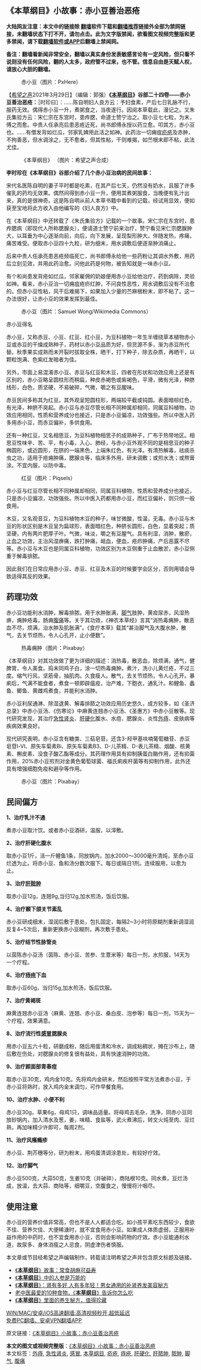  <h2>《本草纲目》小故事：赤小豆善治恶疮</h2> <p class="notice"><b>大陆网友注意：本文中的链接除 <a href="https://github.com/bannedbook/fanqiang" >翻墙</a>软件下载和<a href="https://github.com/killgcd/justmysocks/blob/master/README.md">翻墙推荐</a>链接外全部为禁网链接，未翻墙状态下打不开，请勿点击。此为文字版禁闻，欲看图文视频完整版和更多禁闻，请下载<a href="https://github.com/bannedbook/fanqiang">翻墙软件或APP</a>后翻墙上禁闻网。</p><p>备注：翻墙看新闻非常安全，翻墙以真实身份发表敏感言论有一定风险，但只看不说则没有任何风险，翻的人太多，政府管不过来，也不管。信息自由是天赋人权，请放心大胆的翻墙。</b></p>  <div class="entry"> <figure> <p><figcaption>赤小豆（图片：PxHere） </figcaption></figure> <p>【<span class='wp_keywordlink_affiliate'><a href="https://www.soundofhope.org" title="希望之声" target="_blank">希望之声</a></span>2021年3月29日】（编辑：郭强）<strong>《<a href="https://www.bannedbook.org/bnews/tag/%E6%9C%AC%E8%8D%89%E7%BA%B2%E7%9B%AE/" class="st_tag internal_tag" rel="tag" title="标签 本草纲目 下的日志">本草纲目</a>》谷部二十四卷——赤小豆善治恶疮：</strong>［时珍曰］：……陈自明妇人良方云：予妇食素，产后七日乳脉不行，服药无效。偶得赤小豆一升，煮粥食之，当夜遂行。因阅本草载此，漫记之。又朱氏集验方云：宋仁宗在东宫时，患痄腮，命道士赞宁治之。取小豆七七粒，为末，傅之而愈。中贵人任承亮后患恶疮近死，尚书郎傅永授以药立愈。叩其方，赤小豆也。……有僧发背如烂瓜，邻家乳婢用此活之如神。此药治一切痈疽<a href="https://www.bannedbook.org/bnews/tag/%e7%96%a5%e7%96%ae/" class="st_tag internal_tag" rel="tag" title="标签 疥疮 下的日志">疥疮</a>及赤肿，不拘善恶，但水调涂之，无不愈者。但其性粘，干则难揭，如苎根末即不粘，此法尤佳。</p> <figure><figcaption>《本草纲目》  （图片：希望之声合成）</figcaption></figure> <p><strong>李时珍在《本草纲目》谷部介绍了几个赤小豆治病的民间故事：</strong></p> <p>宋代名医陈自明的妻子平时都是吃素，在其产后七天，仍然没有奶水，且服了许多催乳的药均无效果。偶然间得到赤小豆一升，便用其煮粥服食，当晚便有乳汁出来，真的是很神奇。这是陈自明从前人本草书籍中看到的记载，经试用显效，便如获至宝地将此方收入由他编写的《妇人良方》中。</p> <p>在《本草纲目》中还转载了《朱氏集验方》记载的一个故事。宋仁宗在东宫时，患痄腮病（即现代人所称腮腺炎），便请道士赞宁前来治疗，赞宁看见宋仁宗腮腺肿大，以耳垂为中心逐渐向前，向后，向下发展，呈现梨形肿大。伴随发热，疼痛，痛苦难受。便取赤小豆四十九粒，研为细末，用水调敷后便逐渐肿消痛止。</p> <p>后来中贵人任承亮患恶疮频临死亡，尚书郎傅永给他一些药粉让其调水外敷，用药后立刻见效，并用此药治愈。问他此药是何物，被告知就是一味赤小豆。</p> <p>有个和尚患发背疮如烂瓜，邻家雇佣的奶娘便用赤小豆给他治疗，药到病除，灵验如神。看来，赤小豆治一切痈疽疮疥红肿，不问良性恶性，用水调敷后没有不治愈的。但赤小豆性粘，风干后难揭下，如果加入少量的苎麻根粉末，即不粘了。这一办法很好，让赤小豆的效果发挥到最佳。</p> <figure><figcaption>赤小豆（图片：Samuel Wong/Wikimedia Commons）</figcaption></figure> <p>赤小豆得名</p> <p>赤小豆，又称赤豆、小豆、红豆、红小豆，为豆科植物一年生半缠绕草本植物赤小豆或赤豆的干燥成熟种子，药材以赤小豆品质为好，但货源不多，渐为赤豆所代替。秋季果实成熟而未开裂时拔取全株，晒干，打下种子，除去杂质，再晒干，以颗粒饱满、色紫红发暗者为佳。</p> <p>另外，市面上易混淆赤小豆、赤豆与红豆和木豆，四者在形状和功效应用上还是有区别的，赤小豆略呈圆柱形而稍扁，种皮赤褐色或紫褐色，平滑，微有光泽，种脐线形，白色，质坚硬，不易破碎，气微，嚼之有豆腥味。</p> <p>赤豆民间多称其为红豆。其外观呈短圆柱形，两端较平截或钝圆。表面暗棕红色，有光泽，种脐不突起。赤小豆与赤豆尽管长相不同种属却相同，同属豆科植物，功效应用相同，性质和营养成分也接近，只是赤小豆偏凉，功效强些。所以中医入药多用赤小豆，而赤豆偏补，多供食用。</p> <p>还有一种红豆，又名相思豆，为豆科植物相思子的成熟种子，广布于热带地区。相思豆性味辛、苦、平，有小毒，入心、肺经，与赤小豆外观不同的是相思豆的种子椭圆形，或近圆形，在脐的一端黑色，上端朱红色，有光泽。有清热解毒，祛痰杀虫之功，适用于疮痈肿痛，腮腺炎等，临床多外用，研未调敷；或煎水洗；或熬膏涂。不宜内服，以防中毒。</p>  <figure><figcaption>红豆（图片：Piqsels）</figcaption></figure> <p>赤小豆与红豆尽管长相不同种属却相同，同属豆科植物，性质和营养成分也接近，只是赤小豆偏凉，功效强些。所以中医入药都用赤小豆，而红豆偏补，则只供一般食用。</p> <p>木豆，又名观音豆，为豆科植物木豆的种子，味甘微酸，性温，无毒。赤小豆与木豆的形状区别是木豆呈为扁球形，表面暗红色，种脐长圆形，白色，显着突起；质坚硬，内有两片肥厚子叶。气微，味淡，嚼之有豆腥气。具有利湿，消肿，散瘀，止血之功效，主治风湿痹痛，跌打肿痛，衄血，便血，疮疖肿痛，产后恶露不尽等。赤小豆与木豆也是同属豆科植物，功效区别为木豆侧重于止血散淤，赤小豆侧重于解毒排脓。</p> <p>因此我们在日常应用赤小豆、赤豆、红豆及木豆的时候要学会区分，否则用错会导致适得其反的效果。</p> <h2>药理功效</h2> <p>赤小豆功能利水消肿，解毒排脓。用于水肿胀满，<a href="https://www.bannedbook.org/bnews/tag/%e8%84%9a%e6%b0%94/" class="st_tag internal_tag" rel="tag" title="标签 脚气 下的日志">脚气</a>肢肿，黄疸尿赤，风湿热痹，痈肿疮毒，肠痈<a href="https://www.bannedbook.org/bnews/tag/%e8%85%b9%e7%97%9b/" class="st_tag internal_tag" rel="tag" title="标签 腹痛 下的日志">腹痛</a>等。关于其功效，《神农本草经》言其“消热毒痈肿，散恶血不尽，烦满，治水肿及肌胀满”。《食疗本草》载其“甚治脚气及大腹水肿，散气，去关节烦热，令人心孔开，止小便数”。</p> <figure><figcaption>热毒痈肿（图片：Pixabay）</figcaption></figure> <p>《本草纲目》对其功效做了更为详细的描述：消热毒，散恶血，除烦满，通气，健脾胃，令人美食。捣末同鸡子白，涂一切热毒痈肿。煮汁，洗小儿黄烂疮，不过三度。缩气行风，坚筋骨，抽肌肉。久食瘦人。散气，去关节烦热，令人心孔开。暴痢后，气满不能食者，煮食一顿即辟瘟疫，治产难，下胞衣，通乳汁。和鲤鱼、蠡鱼、鲫鱼、黄雌鸡煮食，并能利水消肿。</p> <p>赤小豆利尿通淋、除湿退黄、解毒排脓之功效应用历史悠久，成方较多，如《圣济总录》中赤小豆汤、《伤寒论》中麻黄连翘赤小豆汤、《圣惠方》中赤小豆散等。现代研究发现，其治疗<a href="https://www.bannedbook.org/bnews/tag/%e6%80%a5%e6%80%a7%e8%82%be%e7%82%8e/" class="st_tag internal_tag" rel="tag" title="标签 急性肾炎 下的日志">急性肾炎</a>、<a href="https://www.bannedbook.org/bnews/tag/%e8%82%9d%e7%a1%ac%e5%8c%96/" class="st_tag internal_tag" rel="tag" title="标签 肝硬化 下的日志">肝硬化</a>腹水、水痘、腮腺炎、炎性<a href="https://www.bannedbook.org/bnews/tag/%e5%a4%96%e7%97%94/" class="st_tag internal_tag" rel="tag" title="标签 外痔 下的日志">外痔</a>、皮肤病等疾病效果良好。</p> <p>现代研究表明，赤小豆含有糖类、三萜皂苷。还含3-羟甲基呋喃葡萄糖苷、赤豆皂苷Ⅰ-Ⅵ、原矢车菊素Bi、原矢车菊素B3、D-儿茶精、D-表儿茶精、烟酸、核黄素、槲皮素、没食子酸乙酯等成分。其药理作用具有抑制胰蛋白酶作用，还有抑菌作用，20%赤小豆煎剂对金黄色葡萄球菌、福氏痢疾杆菌等有抑制作用，此外还具有增强细胞免疫和避孕等作用。</p> <figure><figcaption>赤小豆（图片：Pixabay）</figcaption></figure> <h2>民间偏方</h2> <p><strong>1、治疗乳汁不通</strong></p> <p>煮赤小豆取汁饮。或者赤小豆酒研，温服，以滓敷。</p> <p><strong>2、治疗肝硬化腹水</strong></p> <p>取赤小豆1斤，活一斤鲤鱼1条，同放锅内，加水2000～3000毫升清炖，至赤小豆烂透为止。将赤小豆、鱼和汤分数次服下。每日或隔日1剂。连续服用，以愈为止。</p>  <p><strong>3、治疗<a href="https://www.bannedbook.org/bnews/tag/%e8%82%9d%e8%84%93%e8%82%bf/" class="st_tag internal_tag" rel="tag" title="标签 肝脓肿 下的日志">肝脓肿</a></strong></p> <p>取赤小豆12g，连翘9g,当归12g,加水煎汤，饭后饮服。</p> <p><strong>4、治疗颞下颌关节紊乱</strong></p> <p>赤小豆研成细末，湿润后敷于患处，包扎固定，每隔2~3小时将原糊剂重新调湿润反复4~5次后，重新更换赤小豆糊剂，再次敷于患处。</p> <p><strong>5、治疗结节性脉管炎</strong></p> <p>以茵陈赤小豆汤（茵陈、赤小豆、苦参、生薏米等）每日一剂，水煎服，14天为一个疗程。</p> <p><strong>6、治疗<a href="https://www.bannedbook.org/bnews/tag/%e7%97%94%e7%96%ae/" class="st_tag internal_tag" rel="tag" title="标签 痔疮 下的日志">痔疮</a>下血</strong></p> <p>取赤小豆60g，当归15g,加水煎汤，饭后饮服。</p> <p><strong>7、治疗黄褐斑</strong></p> <p>麻黄连翘赤小豆汤（麻黄、连翘、赤小豆、桑白皮、泡参等）每日一剂，15天为一个疗程，效果满意。</p> <p><strong>8、治疗流行性<a href="https://www.bannedbook.org/bnews/tag/%E6%84%9F%E5%86%92/" class="st_tag internal_tag" rel="tag" title="标签 感冒 下的日志">感冒</a>腮腺炎</strong></p>  <p>用赤小豆五六十粒，研磨成粉，随后用蛋清和冷水，调成粘稠状，摊在沙布上，随后敷在伤处，对腮腺炎的修复很有益处，具有快速消肿的功效。</p> <p><strong>9、治疗颜面部青春痘</strong></p> <p>取赤小豆30克，鸡内金10克。先将鸡内金研末，然后按照平常方法煮赤小豆，于赤小豆将熟时，放入鸡内金末调匀，可作早餐食用。</p> <p><strong>10、治疗水肿、小便不利</strong></p> <p>赤小豆30g，草果6g，母鸡1只，调味品适量。将母鸡去毛杂，洗净，同赤小豆同放砂锅内，加入清水及葱，姜，味精、食盐等，武火煮沸后，转文火炖至肉、豆烂熟，再加味精少许即可，每周2剂。</p> <p><strong>11、治疗风瘙瘾疹</strong></p> <p>赤小豆、荆芥穗等分，研为粉末，用鸡蛋清调涂患处，有较好疗效。</p> <p><strong>12、治疗脚气</strong></p> <p>赤小豆500克，大蒜50克，生姜10克（并破碎），商陆根10克。同水煮，豆烂汤成，放温，去大蒜、商陆等，细嚼豆，空腹食之，慢慢将汁咽尽。</p> <h2>使用注意</h2> <p>赤小豆的营养价值非常高，但也不是人人都适合吃。如小孩平素吃东西较少，食欲不佳、营养欠佳、大便稀溏时，就不宜食用赤小豆。如果成人体质虚弱，正服用补益作用的中药时，也不宜食用赤小豆，否则会影响药物的疗效。赤小豆能通利水道，故尿多、身体消瘦之人忌食，阴虚津伤者慎服。</p> <p>本文章或节目经希望之声编辑制作，转载请注明希望之声并包含原文标题及链接。</p>  <ul class='op-related-articles' title='相关阅读'> <li><a href='https://www.bannedbook.org/bnews/comments/20200723/1365133.html' target='_blank'>《<b>本草纲目</b>》故事：常食胡麻可益寿</a></li> <li><a href='https://www.bannedbook.org/bnews/health/20170421/748492.html' target='_blank'>《<b>本草纲目</b>》中的人参是万能的</a></li> <li><a href='https://www.bannedbook.org/bnews/lifebaike/20170405/740813.html' target='_blank'>《<b>本草纲目</b>》：肾有多好 人有多年轻！男女通用的补肾养发美容秘方 </a></li> <li><a href='https://www.bannedbook.org/bnews/health/20161025/605281.html' target='_blank'>老中医最爱的10种食物，《<b>本草纲目</b>》告诉你怎么吃</a></li> <li><a href='https://www.bannedbook.org/bnews/health/20151123/474469.html' target='_blank'>《<b>本草纲目</b>》里面的养生秘方，值得珍藏</a></li> </ul> <p class="texttj"> <a href="https://github.com/bannedbook/fanqiang/wiki/V2ray%E6%9C%BA%E5%9C%BA" target="_blank">WIN/MAC/安卓/iOS高速翻墙:高清视频秒开,超低延迟</a><br/> <a href="https://github.com/bannedbook/fanqiang/wiki/%E7%A6%81%E9%97%BB%E7%BD%91%E5%AE%89%E5%8D%93%E7%BF%BB%E5%A2%99%E6%96%B0%E9%97%BBAPP" target="_blank">免费PC翻墙、安卓VPN翻墙APP</a></p><p>原文链接：<a class="src_link"  href="https://www.soundofhope.org/post/438850" target="_blank">《本草纲目》小故事：赤小豆善治恶疮</a></p><a name='sharetosocial'></a>       <div><b>本文的图文或视频完整版</b>：<a href='https://www.bannedbook.org/bnews/comments/20210329/1515113.html'>《本草纲目》小故事：赤小豆善治恶疮</a></div>  </div><!--END ENTRY--> <div class="postfooter"> <div>本文标签：<a href="https://www.bannedbook.org/bnews/tag/%e5%a4%96%e7%97%94/" rel="tag">外痔</a>, <a href="https://www.bannedbook.org/bnews/tag/%e6%80%a5%e6%80%a7%e8%82%be%e7%82%8e/" rel="tag">急性肾炎</a>, <a href="https://www.bannedbook.org/bnews/tag/%E6%84%9F%E5%86%92/" rel="tag">感冒</a>, <a href="https://www.bannedbook.org/bnews/tag/%E6%9C%AC%E8%8D%89%E7%BA%B2%E7%9B%AE/" rel="tag">本草纲目</a>, <a href="https://www.bannedbook.org/bnews/tag/%e7%96%a5%e7%96%ae/" rel="tag">疥疮</a>, <a href="https://www.bannedbook.org/bnews/tag/%e7%97%94%e7%96%ae/" rel="tag">痔疮</a>, <a href="https://www.bannedbook.org/bnews/tag/%e8%82%9d%e7%a1%ac%e5%8c%96/" rel="tag">肝硬化</a>, <a href="https://www.bannedbook.org/bnews/tag/%e8%82%9d%e8%84%93%e8%82%bf/" rel="tag">肝脓肿</a>, <a href="https://www.bannedbook.org/bnews/tag/%e8%84%93%e8%82%bf/" rel="tag">脓肿</a>, <a href="https://www.bannedbook.org/bnews/tag/%e8%84%9a%e6%b0%94/" rel="tag">脚气</a>, <a href="https://www.bannedbook.org/bnews/tag/%e8%85%b9%e7%97%9b/" rel="tag">腹痛</a></div>  </div><!--END POSTFOOTER--> 